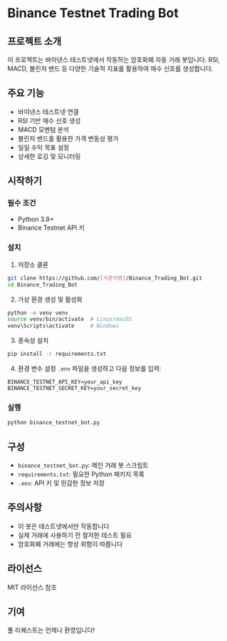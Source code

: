 # Binance Testnet Trading Bot

## 프로젝트 소개
이 프로젝트는 바이낸스 테스트넷에서 작동하는 암호화폐 자동 거래 봇입니다. RSI, MACD, 볼린저 밴드 등 다양한 기술적 지표를 활용하여 매수 신호를 생성합니다.

## 주요 기능
- 바이낸스 테스트넷 연결
- RSI 기반 매수 신호 생성
- MACD 모멘텀 분석
- 볼린저 밴드를 활용한 가격 변동성 평가
- 일일 수익 목표 설정
- 상세한 로깅 및 모니터링

## 시작하기

### 필수 조건
- Python 3.8+
- Binance Testnet API 키

### 설치
1. 저장소 클론
```bash
git clone https://github.com/[사용자명]/Binance_Trading_Bot.git
cd Binance_Trading_Bot
```

2. 가상 환경 생성 및 활성화
```bash
python -m venv venv
source venv/bin/activate  # Linux/macOS
venv\Scripts\activate     # Windows
```

3. 종속성 설치
```bash
pip install -r requirements.txt
```

4. 환경 변수 설정
`.env` 파일을 생성하고 다음 정보를 입력:
```
BINANCE_TESTNET_API_KEY=your_api_key
BINANCE_TESTNET_SECRET_KEY=your_secret_key
```

### 실행
```bash
python binance_testnet_bot.py
```

## 구성
- `binance_testnet_bot.py`: 메인 거래 봇 스크립트
- `requirements.txt`: 필요한 Python 패키지 목록
- `.env`: API 키 및 민감한 정보 저장

## 주의사항
- 이 봇은 테스트넷에서만 작동합니다
- 실제 거래에 사용하기 전 철저한 테스트 필요
- 암호화폐 거래에는 항상 위험이 따릅니다

## 라이선스
MIT 라이선스 참조

## 기여
풀 리퀘스트는 언제나 환영입니다!


